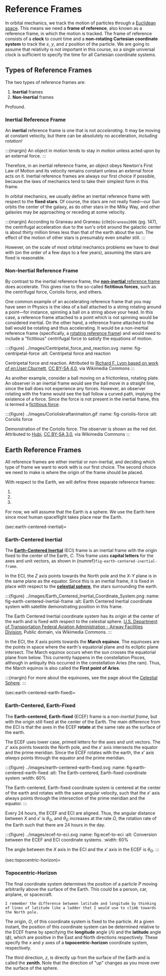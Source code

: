 # Reference Frames

In orbital mechanics, we track the motion of particles through a [Euclidean space](https://en.wikipedia.org/wiki/Euclidean_space). This means we need a **frame of reference**, also known as a reference frame, in which the motion is tracked. The frame of reference consists of a **clock** to count time and a **non-rotating Cartesian coordinate system** to track the $x$, $y$, and $z$ position of the particle. We are going to assume that relativity is not important in this course, so a single universal clock is sufficient to specify the time for all Cartesian coordinate systems.

## Types of Reference Frames

The two types of reference frames are:

1. **Inertial** frames
2. **Non-Inertial** frames

Profound.

### Inertial Reference Frame

An **inertial** reference frame is one that is not _accelerating_. It may be moving at constant velocity, but there can be absolutely no acceleration, _including rotation!_

:::{margin}
An object in motion tends to stay in motion unless acted upon by an external force.
:::

Therefore, in an inertial reference frame, an object obeys Newton's First Law of Motion and its velocity remains constant unless an external force acts on it. Inertial reference frames are always our first choice if possible, because the laws of mechanics tend to take their simplest form in this frame.

In orbital mechanics, we usually define an inertial reference frame with respect to the **fixed stars**. Of course, the stars are not really fixed—our Sun orbits the center of the galaxy, as do other stars in the Milky Way, and other galaxies may be approaching or receding at some velocity.

:::{margin}
According to Graneau and Graneau {cite}`Graneau2006` (pg. 147), the centrifugal acceleration due to the sun's orbit around the galactic center is about thirty million times less than that of the earth about the sun. The effect of the motion of other stars is presumably even smaller still.
:::

However, on the scale of most orbital mechanics problems we have to deal with (on the order of a few days to a few years), assuming the stars are fixed is reasonable.

### Non-Inertial Reference Frame

By contrast to the inertial reference frame, the [**non-inertial** reference frame](https://en.wikipedia.org/wiki/Non-inertial_reference_frame) does accelerate. This gives rise to the so-called **fictitious forces**, such as the centrifugal force, Coriolis force, and others.

One common example of an accelerating reference frame that you may have seen in Physics is the idea of a ball attached to a string rotating around a point—for instance, spinning a ball on a string above your head. In this case, a reference frame attached to a point which is not spinning would be considered inertial. On the other hand, a reference frame attached to the ball would be rotating and thus accelerating. It would be a non-inertial reference frame (specifically, a [rotating reference frame](https://en.wikipedia.org/wiki/Rotating_reference_frame)) and would need to include a "fictitious" centrifugal force to satisfy the equations of motion.

:::{figure} ../images/Centripetal_force_and_reaction.svg
:name: fig-centripetal-force
:alt: Centripetal force and reaction

Centripetal force and reaction. Attributed to [Richard F. Lyon based on work of en:User:Cburnett](https://commons.wikimedia.org/wiki/File:Centripetal_force_and_reaction.svg), [CC BY-SA 4.0](https://creativecommons.org/licenses/by-sa/4.0), via Wikimedia Commons
:::

As another example, consider a ball moving on a frictionless, rotating plate. An observer in an inertial frame would see the ball move in a straight line, since the ball does not experience any forces. However, an observer rotating with the frame would see the ball follow a curved path, implying the existence of a force. Since the force is not present in the inertial frame, this is termed a [fictitious force](https://en.wikipedia.org/wiki/Fictitious_force).

:::{figure} ../images/Corioliskraftanimation.gif
:name: fig-coriolis-force
:alt: Coriolis force

Demonstration of the Coriolis force. The observer is shown as the red dot. Attributed to [Hubi](https://commons.wikimedia.org/wiki/File:Corioliskraftanimation.gif), [CC BY-SA 3.0](https://creativecommons.org/licenses/by-sa/3.0), via Wikimedia Commons
:::

## Earth Reference Frames

All reference frames are either inertial or non-inertial, and deciding which type of frame we want to work with is our first choice. The second choice we need to make is where the origin of the frame should be placed.

With respect to the Earth, we will define three separate reference frames:

1. [](sec:earth-centered-inertial)
2. [](sec:earth-centered-earth-fixed)
3. [](sec:topocentric-horizon)

For now, we will assume that the Earth is a sphere. We use the Earth here since most human spaceflight takes place near the Earth.

(sec:earth-centered-inertial)=

### Earth-Centered Inertial

The [**Earth-Centered Inertial**](https://en.wikipedia.org/wiki/Earth-centered_inertial) (ECI) frame is an inertial frame with the origin fixed to the center of the Earth, $C$. This frame uses **capital letters** for the axes and unit vectors, as shown in {numref}`fig-earth-centered-inertial-frame`.

In the ECI, the $Z$ axis points towards the North pole and the $X$-$Y$ plane is in the same plane as the equator. Since this is an inertial frame, it is fixed in place with respect to the [**celestial sphere**](https://en.wikipedia.org/wiki/Celestial_sphere), the stars surrounding the earth.

:::{figure} ../images/Earth_Centered_Inertial_Coordinate_System.png
:name: fig-earth-centered-inertial-frame
:alt: Earth Centered Inertial coordinate system with satellite demonstrating position in this frame.

The Earth Centered Inertial coordinate system has its origin at the center of the earth and is fixed with respect to the celestial sphere. [U.S. Department of Transportation Federal Aviation Administration - Airway Facilities Division](https://commons.wikimedia.org/wiki/File:Earth_Centered_Inertial_Coordinate_System.png), Public domain, via Wikimedia Commons.
:::

In the ECI, the $X$ axis points towards the **March equinox**. The equinoxes are the points in space where the earth's equatorial plane and its ecliptic plane intersect. The March equinox occurs when the sun crosses the equatorial plane from below. This currently happens in the constellation Pisces, although in antiquity this occurred in the constellation Aries (the ram). Thus, the March equinox is also called the **First point of Aries**.

:::{margin}
For more about the equinoxes, see the page about the [Celestial Sphere](../reference/celestial-sphere.md).
:::

(sec:earth-centered-earth-fixed)=

### Earth-Centered, Earth-Fixed

The **Earth-centered, Earth-fixed** (ECEF) frame is a _non-inertial frame_, but with the origin still fixed at the center of the Earth. The main difference from the ECI is that the axes in the ECEF **rotate** at the same rate as the surface of the earth.

The ECEF uses lower case, primed letters for the axes and unit vectors. The $z'$ axis points towards the North pole, and the $x'$ axis intersects the equator and the prime meridian. Since the ECEF rotates with the earth, the $x'$ axis _always_ points through the equator and the prime meridian.

:::{figure} ../images/earth-centered-earth-fixed.svg
:name: fig:earth-centered-earth-fixed
:alt: The Earth-centered, Earth-fixed coordinate system
:width: 60%

The Earth-centered, Earth-fixed coordinate system is centered at the center of the earth and rotates with the same angular velocity, such that the $x'$ axis always points through the intersection of the prime meridian and the equator.
:::

Every 24 hours, the ECEF and ECI are aligned. Thus, the angular distance between $X$ and $x'$ is $\theta_G$, and $\theta_G$ increases at the rate $\Omega$, the rotation rate of the Earth such that there are 24 hours in the day.

:::{figure} ../images/ecef-to-eci.svg
:name: fig:ecef-to-eci
:alt: Conversion between the ECEF and ECI coordinate systems.
:width: 60%

The angle between the $X$ axis in the ECI and the $x'$ axis in the ECEF is $\theta_G$.
:::

(sec:topocentric-horizon)=

### Topocentric-Horizon

The final coordinate system determines the position of a particle $P$ moving arbitrarily above the surface of the Earth. This could be a person, car, airplane, or spacecraft.

```{margin}
I remember the difference between latitude and longitude by thinking of lines of latitude like a ladder that I would use to climb towards the North pole.
```

The origin, $O$, of this coordinate system is fixed to the particle. At a given instant, the position of this coordinate system can be determined relative to the ECEF frame by specifying the **longitude** angle ($\Lambda$) and the **latitude** angle ($\phi$), which are positive in the East and North directions respectively. These specify the $x$ and $y$ axes of a **topocentric-horizon** coordinate system, respectively.

The third direction, $z$, is directly up from the surface of the Earth and is called the **zenith**. Note that the direction of "up" changes as you move over the surface of the sphere.
